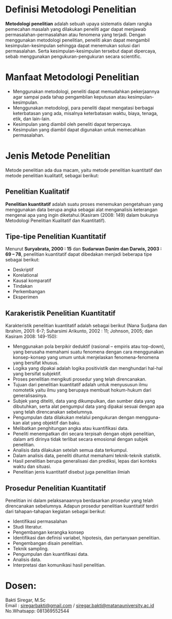 # Definisi Metodologi Penelitian

**Metodologi penelitian** adalah sebuah upaya sistematis dalam rangka pemecahan masalah yang dilakukan peneliti agar dapat menjawab permasalahan-permasalahan atau fenomena yang terjadi. Dengan menggunakan metodologi penelitian, peneliti akan dapat mengambil kesimpulan-kesimpulan sehingga dapat menemukan solusi dari permasalahan. Serta kesimpulan-kesimpulan tersebut dapat dipercaya, sebab menggunakan pengukuran-pengukuran secara scientific.

# Manfaat Metodologi Penelitian

* Menggunakan metodologi, peneliti dapat memudahkan pekerjaannya agar sampai pada tahap pengambilan keputusan atau kesimpulan-kesimpulan.
* Menggunakan metodologi, para peneliti dapat mengatasi berbagai keterbatasan yang ada, misalnya keterbatasan waktu, biaya, tenaga, etik, dan lain-lain.
* Kesimpulan yang diambil oleh peneliti dapat terpercaya.
* Kesimpulan yang diambil dapat digunakan untuk memecahkan permasalahan.

# Jenis Metode Penelitian

Metode penelitian ada dua macam, yaitu metode penelitian kuantitatif dan metode penelitian kualitatif, sebagai berikut:

## Penelitian Kualitatif

**Penelitian kuantitatif** adalah suatu proses menemukan pengetahuan yang menggunakan data berupa angka sebagai alat menganalisis keterangan mengenai apa yang ingin diketahui.(Kasiram (2008: 149) dalam bukunya Metodologi Penelitian Kualitatif dan Kuantitatif).

## Tipe-tipe Penelitian Kuantitatif

Menurut **Suryabrata, 2000 : 15** dan **Sudarwan Danim dan Darwis, 2003 : 69 – 78**, penelitian kuantitatif dapat dibedakan menjadi beberapa tipe sebagai berikut: 

* Deskriptif
* Korelational
* Kausal komparatif
* Tindakan
* Perkembangan
* Eksperimen

## Karakeristik Penelitian Kuantitatif

Karakteristik penelitian kuantitatif adalah sebagai berikut (Nana Sudjana dan Ibrahim, 2001: 6-7; Suharsimi Arikunto, 2002 : 11; Johnson, 2005; dan Kasiram 2008: 149-150):

* Menggunakan pola berpikir deduktif (rasional – empiris atau top-down), yang berusaha memahami suatu fenomena dengan cara menggunakan konsep-konsep yang umum untuk menjelaskan fenomena-fenomena yang bersifat khusus.
* Logika yang dipakai adalah logika positivistik dan menghundari hal-hal yang bersifat subjektif.
* Proses penelitian mengikuti prosedur yang telah direncanakan.
* Tujuan dari penelitian kuantitatif adalah untuk menyususun ilmu nomotetik yaitu ilmu yang berupaya membuat hokum-hukum dari generalisasinya.
* Subjek yang diteliti, data yang dikumpulkan, dan sumber data yang dibutuhkan, serta alat pengumpul data yang dipakai sesuai dengan apa yang telah direncanakan sebelumnya.
* Pengumpulan data dilakukan melalui pengukuran dengan mengguna-kan alat yang objektif dan baku.
* Melibatkan penghitungan angka atau kuantifikasi data.
* Peneliti menempatkan diri secara terpisah dengan objek penelitian, dalam arti dirinya tidak terlibat secara emosional dengan subjek penelitian.
* Analisis data dilakukan setelah semua data terkumpul.
* Dalam analisis data, peneliti dituntut memahami teknik-teknik statistik.
* Hasil penelitian berupa generalisasi dan prediksi, lepas dari konteks waktu dan situasi.
* Penelitian jenis kuantitatif disebut juga penelitian ilmiah

## Prosedur Penelitian Kuantitatif
Penelitian ini dalam pelaksanaannya berdasarkan prosedur yang telah direncanakan sebelumnya. Adapun prosedur penelitian kuantitatif terdiri dari tahapan-tahapan kegiatan sebagai berikut:

* Identifikasi permasalahan
* Studi literatur.
* Pengembangan kerangka konsep
* Identifikasi dan definisi variabel, hipotesis, dan pertanyaan penelitian.
* Pengembangan disain penelitian.
* Teknik sampling.
* Pengumpulan dan kuantifikasi data.
* Analisis data.
* Interpretasi dan komunikasi hasil penelitian.

# Dosen:
Bakti Siregar, M.Sc <br>
Email : siregarbakti@gmail.com / siregar.bakti@matanauniversity.ac.id <br>
No.Whatsapp: 081369552544

